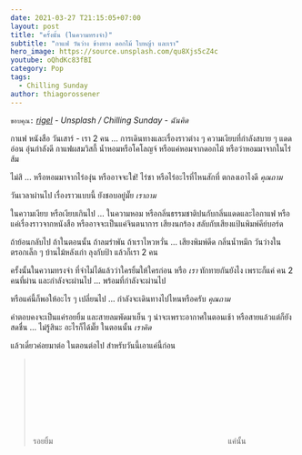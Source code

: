 ```yaml
---
date: 2021-03-27 T21:15:05+07:00
layout: post
title: "ครั้งนั้น (ในความทรงจำ)"
subtitle: "กาแฟ วันว่าง ข้างทาง ดอกไม้ ใบหญ้า และเรา"
hero_image: https://source.unsplash.com/qu8Xjs5cZ4c
youtube: oQhdKc83fBI
category: Pop
tags:
  - Chilling Sunday
author: thiagorossener
---
```

`ขอบคุณ:` *[rigel](https://unsplash.com/@rigels) - Unsplash / Chilling Sunday - ฉันคิด*

กาแฟ หนังสือ วันเสาร์ - เรา 2 คน ... การเดินทางและเรื่องราวต่าง ๆ ความเงียบที่กำลังสบาย ๆ แดดอ่อน อุ่นกำลังดี กาแฟผสมวิสกี้ น้ำหอมหรือโคโลญจ์ หรือแค่หอมจากดอกไม้ หรือว่าหอมมาจากในไร่ส้ม

ไม่สิ ... หรือหอมมาจากไร่องุ่น หรืออาจจะใช่! ไร่ชา หรือไร่อะไรที่ไหนสักที่ ตกลงเอาไงดี *คุณถาม*

วันเวลาผ่านไป เรื่องราวแบบนี้ ยังชอบอยู่มั๊ย *เราถาม*

ในความเงียบ หรือเงียบเกินไป ... ในความหอม หรือกลิ่นธรรมชาติปนกับกลิ่นแดดและไอกาแฟ หรือแค่เรื่องราวจากหนังสือ หรืออาจจะเป็นแค่จินตนาการ เสียงนกร้อง สลับกับเสียงแป้นพิมพ์คีย์บอร์ด

ถ้าย้อนกลับไป ถ้าในตอนนั้น ถ้าลมรำพัน ถ้าเราไหวหวั่น ... เสียงพิมพ์ดีด กลิ่นน้ำหมึก วันว่างในตรอกเล็ก ๆ บ้านไม้หลังเก่า ลุงกับป้า แล้วก็เรา 2 คน

ครั้งนั้นในความทรงจำ ที่จำไม่ได้แล้วว่าใครยิ้มให้ใครก่อน หรือ *เรา* ทักทายกันยังไง เพราะก็แค่ คน 2 คนที่ผ่าน และกำลังจะผ่านไป ... พร้อมที่กำลังจะผ่านไป

หรือแค่นี้ก็พอให้อะไร ๆ เปลี่ยนไป ... กำลังจะเดินทางไปไหนหรือครับ *คุณถาม*

คำตอบคงจะเป็นแค่รอยยิ้ม และสายลมพัดมาเย็น ๆ น่าจะเพราะอากาศในตอนเช้า หรือสายแล้วแต่ก็ยังสดชื่น ... ไม่รู้สินะ อะไรก็ได้มั๊ย ในตอนนั้น *เราคิด*

แล้วเดี๋ยวค่อยมาต่อ ในตอนต่อไป สำหรับวันนี้เอาแค่นี้ก่อน

> รอยยิ้ม <svg class="love"><use xlink:href="#icon-heart"></use></svg> แค่นั้น
